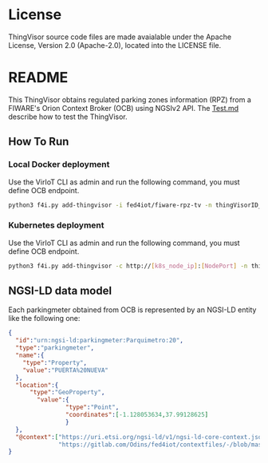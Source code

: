 # License

ThingVisor source code files are made avaialable under the Apache License, Version 2.0 (Apache-2.0), located into the LICENSE file.

# README

This ThingVisor obtains regulated parking zones information (RPZ) from a FIWARE's Orion Context Broker (OCB) using NGSIv2 API.
The [Test.md](./Test.md) describe how to test the ThingVisor.

## How To Run

### Local Docker deployment

Use the VirIoT CLI as admin and run the following command, you must define OCB endpoint.

```bash  
python3 f4i.py add-thingvisor -i fed4iot/fiware-rpz-tv -n thingVisorID_RPZ -d "thingVisorID_RPZ" -p "{'ocb_ip':'<OCB_Public_IP>', 'ocb_port':'<OCB_Port>'}"
```

### Kubernetes deployment

Use the VirIoT CLI as admin and run the following command, you must define OCB endpoint.

```bash  
python3 f4i.py add-thingvisor -c http://[k8s_node_ip]:[NodePort] -n thingVisorID_RPZ -d "thingVisorID_RPZ" -p "{'ocb_ip':'<OCB_Public_IP>', 'ocb_port':'<OCB_Port>'}" -y "yaml/thingVisor-murcia-rpz.yaml"
```

## NGSI-LD data model

Each parkingmeter obtained from OCB is represented by an NGSI-LD entity like the following one:

```json
{
  "id":"urn:ngsi-ld:parkingmeter:Parquimetro:20",
  "type":"parkingmeter",
  "name":{
    "type":"Property",
    "value":"PUERTA%20NUEVA"
  },
  "location":{
      "type":"GeoProperty",
        "value":{
                "type":"Point",
                "coordinates":[-1.128053634,37.99128625]
                }
  },
  "@context":["https://uri.etsi.org/ngsi-ld/v1/ngsi-ld-core-context.jsonld",
              "https://gitlab.com/Odins/fed4iot/contextfiles/-/blob/master/parkingmeter-context.jsonld"]  
}

```
